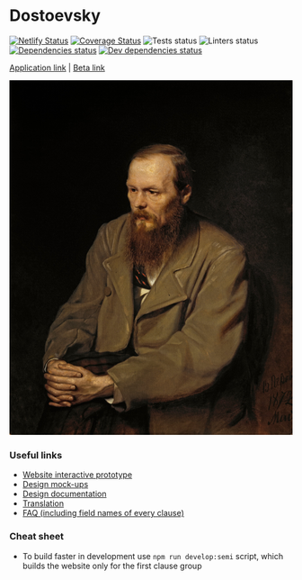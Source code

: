 # Dostoevsky

[![Netlify Status](https://api.netlify.com/api/v1/badges/652636f8-74c8-47eb-9f0e-02fb6ee8e883/deploy-status)](https://app.netlify.com/sites/dostoevsky/deploys) [![Coverage Status](https://coveralls.io/repos/github/goooseman/dostoevsky-website/badge.svg?branch=develop)](https://coveralls.io/github/goooseman/dostoevsky-website?branch=develop) ![Tests status](https://github.com/goooseman/dostoevsky-website/workflows/Tests/badge.svg) ![Linters status](https://github.com/goooseman/dostoevsky-website/workflows/Linters/badge.svg) [![Dependencies status](https://david-dm.org/goooseman/dostoevsky-website/status.svg)](https://david-dm.org/goooseman/dostoevsky-website) [![Dev dependencies status](https://david-dm.org/goooseman/dostoevsky-website/dev-status.svg)](https://david-dm.org/goooseman/dostoevsky-website?type=dev)

[Application link](https://dostoevsky.goooseman.ru/) | [Beta link](https://beta.dostoevsky.goooseman.ru/)

<p align="center">
  <img src="./docs/Dostoevsky.jpg" alt="Fyodor Michalych" />
</p>

### Useful links

- [Website interactive prototype](https://www.figma.com/proto/ATV2uD5P5pHjNbnQHs2YB2/Sasha's-Team-Colors?node-id=686%3A4546)
- [Design mock-ups](https://www.figma.com/file/ATV2uD5P5pHjNbnQHs2YB2/Sasha's-Team-Colors)
- [Design documentation](https://docs.google.com/document/d/1UiDOOroIXw4wTsjwwhm5uhZ2CzYFXzXc_oECGrwsgg4/edit?ts=5f188437)
- [Translation](https://docs.google.com/document/d/1zvBFKtdBaUmnlMZEHbFJ1WSartSofl7M2vv7LtSbS08/edit)
- [FAQ (including field names of every clause)](https://docs.google.com/document/d/1Mmc-QWchjd1oxy6gHVGP1Lb6pIMj2IowQWc9Y4dpm-k/edit)

### Cheat sheet

- To build faster in development use `npm run develop:semi` script, which builds the website only for the first clause group
